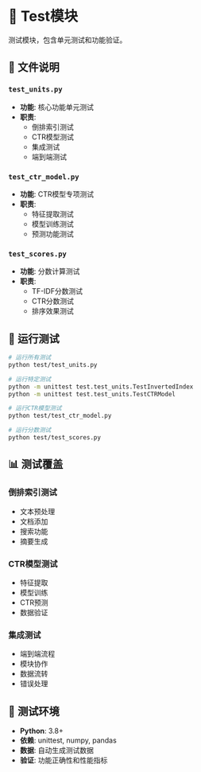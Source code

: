 # 🧪 Test模块

测试模块，包含单元测试和功能验证。

## 📁 文件说明

### `test_units.py`
- **功能**: 核心功能单元测试
- **职责**:
  - 倒排索引测试
  - CTR模型测试
  - 集成测试
  - 端到端测试

### `test_ctr_model.py`
- **功能**: CTR模型专项测试
- **职责**:
  - 特征提取测试
  - 模型训练测试
  - 预测功能测试

### `test_scores.py`
- **功能**: 分数计算测试
- **职责**:
  - TF-IDF分数测试
  - CTR分数测试
  - 排序效果测试

## 🚀 运行测试

```bash
# 运行所有测试
python test/test_units.py

# 运行特定测试
python -m unittest test.test_units.TestInvertedIndex
python -m unittest test.test_units.TestCTRModel

# 运行CTR模型测试
python test/test_ctr_model.py

# 运行分数测试
python test/test_scores.py
```

## 📊 测试覆盖

### 倒排索引测试
- 文本预处理
- 文档添加
- 搜索功能
- 摘要生成

### CTR模型测试
- 特征提取
- 模型训练
- CTR预测
- 数据验证

### 集成测试
- 端到端流程
- 模块协作
- 数据流转
- 错误处理

## 🔧 测试环境

- **Python**: 3.8+
- **依赖**: unittest, numpy, pandas
- **数据**: 自动生成测试数据
- **验证**: 功能正确性和性能指标 